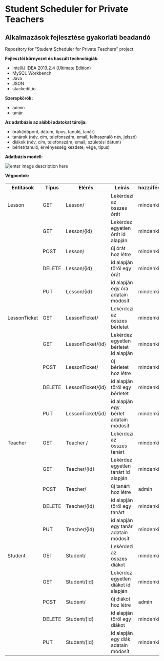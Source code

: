 # Student Scheduler for Private Teachers
## Alkalmazások fejlesztése gyakorlati beadandó
Repository for "Student Scheduler for Private Teachers" project.

**Fejlesztői környezet és haszált technológiák:**

 - IntelliJ IDEA 2019.2.4 (Ultimate Edition)
 - MySQL Workbench
 - Java
 - JSON
 - stackedit.io

**Szerepkörök:**
 - admin
 - tanár
 
**Az adatbázis az alábbi adatokat tárolja:**
 - órák(időpont, dátum, típus, tanuló, tanár)
 - tanárok (név, cím, telefonszám, email, felhasználó név, jelszó)
 - diákok (név, cím, telefonszám, email, születési dátum)
 - bérlet(tanuló, érvényesség kezdete, vége, típus)
 
 **Adatbázis modell:**
 
![enter image description here](https://lh3.googleusercontent.com/J4bcXX3JxVZtvW8YNG6ls68m1axPWMoKbXod3xJFyoSgybjSaYoUOCq1s_ZP4rv4e9p3TxJDFaHt-CrUT9QRuV6HybkBVFxWW46Wd0fmVF1aakGRVILJLcDYC2JEDuizOimv_8qiR-DGusoPQS732KBOaLPl9BNjj6Xk6pFqlO6bTi6vzQ-fQ5f8TWCI7Zq_YLcPSgQ-5vBrZRJdlumZVmyJ3lYfjezJT9cA8arQGdtfpu5n2DTENZISkbf7A0xSyXWH3soEh8mv-X8zEATl1KxnGr8tlXq6MP15vIIG08G5khw43CBzZMI4SlNr-3VZkndjLYEa3zVGEAZiCaf34aIBYv8-BLN8OO7mrw02HmtdJnWFSKn5sHwDFCLo_FBtJt5T8VO4I6N8P762Yt4kZjFaHAv3Qtc5OYZevC6Y0sHoA6vbPd4FFsCzhVSTQR0aR2wvNla1q3ZdzMZGhLIfl5pJRxfU6SvY8b34d-veFGSmIw55j4wZQZwwu7c2yc93qOVLpKO5grVje-cqs6yBxjFRGKx2eVMe71vcJjJcXEErePjp1kgXH2ejfh-5wxUTlrPq-RrS3S2GAxiCopMB8Ckja4ByXaW2VNnSaCA_U0J00nkziDbCWwp_mEZnVt9Xh7tYrbY8ccGFyLZQWe1SfKFBaBy9-KUePykxUr1v8fFrk0YaEiK6RTs=w1263-h801-no)

**Végpontok:**

| Entitások | Típus | Elérés | Leírás | hozzáférés | 
| -| -| -|-|-|
|Lesson | GET | Lesson/ | Lekérdezi az összes órát | mindenki| 
| | GET | Lesson/{id} | Lekérdez egyetlen órát id alapján | mindenki| 
|| POST| Lesson/ | új órát hoz létre|mindenki|
| | DELETE| Lesson/{id} | id alapján töröl egy órát | mindenki|
| | PUT| Lesson/{id} | id alapján egy óra adatain módosít | mindenki|
|LessonTicket | GET | LessonTicket/ | Lekérdezi az összes bérletet | mindenki| 
| | GET | LessonTicket/{id} | Lekérdez egyetlen bérletet id alapján | mindenki| 
|| POST| LessonTicket/ | új bérletet hoz létre|mindenki|
| | DELETE| LessonTicket/{id} | id alapján töröl egy bérletet | mindenki|
| | PUT| LessonTicket/{id} | id alapján egy bérlet adatain módosít | mindenki|
|Teacher | GET | Teacher / | Lekérdezi az összes tanárt | mindenki| 
| | GET | Teacher/{id} | Lekérdez egyetlen tanárt id alapján | mindenki| 
|| POST| Teacher/ | új tanárt hoz létre|admin|
| | DELETE| Teacher/{id} | id alapján töröl egy tanárt | mindenki|
| | PUT| Teacher/{id} | id alapján egy tanár adatain módosít | mindenki|
|Student | GET | Student/ | Lekérdezi az összes diákot | mindenki| 
| | GET | Student/{id} | Lekérdez egyetlen diákot id alapján | mindenki| 
|| POST| Student/ | új diákot hoz létre|admin|
| | DELETE| Student/{id} | id alapján töröl egy diákot | mindenki|
| | PUT| Student/{id} | id alapján egy diák adatain módosít | mindenki|
